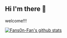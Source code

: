 
## Hi I'm there 👋

welcome!!! 

[![Fans0n-Fan's github stats](https://github-readme-stats.vercel.app/api?username=Fans0n-Fan&theme=merko)](https://github.com/anuraghazra/github-readme-stats)
